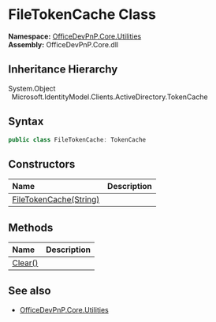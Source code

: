 # FileTokenCache Class
  

**Namespace:** [OfficeDevPnP.Core.Utilities](OfficeDevPnP.Core.Utilities.md)  
**Assembly:** OfficeDevPnP.Core.dll  
## Inheritance Hierarchy
System.Object  
&ensp;Microsoft.IdentityModel.Clients.ActiveDirectory.TokenCache  
## Syntax
```C#
public class FileTokenCache: TokenCache
```
## Constructors
|**Name**|**Description**|
|:-----|:-----|
| [FileTokenCache(String)](OfficeDevPnP.Core.Utilities.FileTokenCache.ctor1.md) |  
## Methods
|**Name**|**Description**|
|:-----|:-----|
| [Clear()](OfficeDevPnP.Core.Utilities.FileTokenCache.87db2.md) | 
## See also
- [OfficeDevPnP.Core.Utilities](OfficeDevPnP.Core.Utilities.md)
